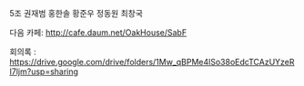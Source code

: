 5조 권재범 홍한솔 황준우 정동원 최창국

다음 카페: http://cafe.daum.net/OakHouse/SabF

회의록 : https://drive.google.com/drive/folders/1Mw_qBPMe4lSo38oEdcTCAzUYzeRI7ljm?usp=sharing
